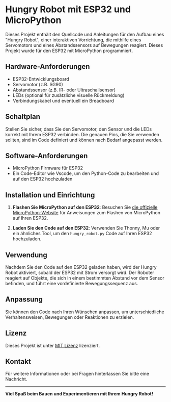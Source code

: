 # Hungry Robot mit ESP32 und MicroPython

Dieses Projekt enthält den Quellcode und Anleitungen für den Aufbau eines "Hungry Robot", einer interaktiven Vorrichtung, die mithilfe eines Servomotors und eines Abstandssensors auf Bewegungen reagiert. Dieses Projekt wurde für den ESP32 mit MicroPython programmiert.

## Hardware-Anforderungen

- ESP32-Entwicklungsboard
- Servomotor (z.B. SG90)
- Abstandssensor (z.B. IR- oder Ultraschallsensor)
- LEDs (optional für zusätzliche visuelle Rückmeldung)
- Verbindungskabel und eventuell ein Breadboard

## Schaltplan

Stellen Sie sicher, dass Sie den Servomotor, den Sensor und die LEDs korrekt mit Ihrem ESP32 verbinden. Die genauen Pins, die Sie verwenden sollten, sind im Code definiert und können nach Bedarf angepasst werden.

## Software-Anforderungen

- MicroPython Firmware für ESP32
- Ein Code-Editor wie Vscode, um den Python-Code zu bearbeiten und auf den ESP32 hochzuladen

## Installation und Einrichtung

1. **Flashen Sie MicroPython auf den ESP32**: Besuchen Sie [die offizielle MicroPython-Website](https://micropython.org/download/esp32/) für Anweisungen zum Flashen von MicroPython auf Ihren ESP32.

2. **Laden Sie den Code auf den ESP32**: Verwenden Sie Thonny, Mu oder ein ähnliches Tool, um den `hungry_robot.py` Code auf Ihren ESP32 hochzuladen.

## Verwendung

Nachdem Sie den Code auf den ESP32 geladen haben, wird der Hungry Robot aktiviert, sobald der ESP32 mit Strom versorgt wird. Der Roboter reagiert auf Objekte, die sich in einem bestimmten Abstand vor dem Sensor befinden, und führt eine vordefinierte Bewegungssequenz aus.

## Anpassung

Sie können den Code nach Ihren Wünschen anpassen, um unterschiedliche Verhaltensweisen, Bewegungen oder Reaktionen zu erzielen.

## Lizenz

Dieses Projekt ist unter [MIT Lizenz](LICENSE) lizenziert.

## Kontakt

Für weitere Informationen oder bei Fragen hinterlassen Sie bitte eine Nachricht.

---
**Viel Spaß beim Bauen und Experimentieren mit Ihrem Hungry Robot!**
